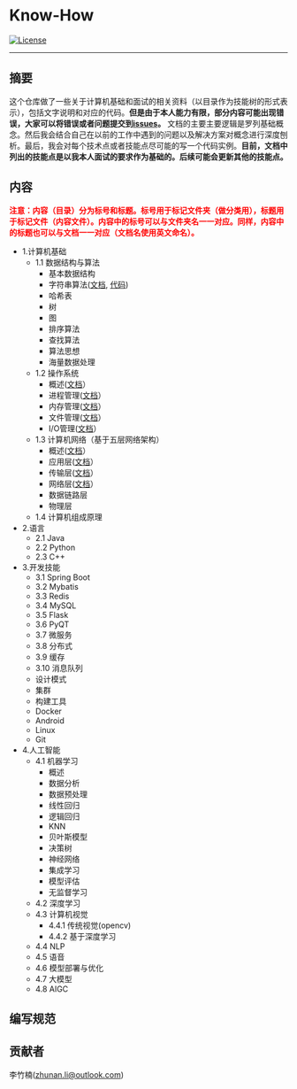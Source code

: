 # Know-How

<p align="lift">
  <a href="https://opensource.org/licenses/MIT"><img src="https://img.shields.io/badge/License-MIT-4caf50.svg" alt="License"></a>
</a>
</p>

---

## 摘要

这个仓库做了一些关于计算机基础和面试的相关资料（以目录作为技能树的形式表示），包括文字说明和对应的代码。**但是由于本人能力有限，部分内容可能出现错误，大家可以将错误或者问题提交到[issues](https://github.com/lizhunan/know-how/issues)。** 文档的主要主要逻辑是罗列基础概念。然后我会结合自己在以前的工作中遇到的问题以及解决方案对概念进行深度刨析。最后，我会对每个技术点或者技能点尽可能的写一个代码实例。**目前，文档中列出的技能点是以我本人面试的要求作为基础的。后续可能会更新其他的技能点。**

## 内容

<b style='color: #FF0000'>注意：内容（目录）分为标号和标题。标号用于标记文件夹（做分类用），标题用于标记文件（内容文件）。内容中的标号可以与文件夹名一一对应。同样，内容中的标题也可以与文档一一对应（文档名使用英文命名）。</b>

- 1.计算机基础
    - 1.1 数据结构与算法
        - 基本数据结构
        - 字符串算法([文档](docs/1/1.1/string_alg.md), [代码](code/1/1.1/string_alg/string_alg.cpp))
        - 哈希表
        - 树
        - 图
        - 排序算法
        - 查找算法
        - 算法思想
        - 海量数据处理
    - 1.2 操作系统
        - 概述([文档](docs/1/1.2/overview.md)）
        - 进程管理([文档](docs/1/1.2/process.md)）
        - 内存管理([文档](docs/1/1.2/memory.md)）
        - 文件管理([文档](docs/1/1.2/file.md)）
        - I/O管理([文档](docs/1/1.2/input-output.md)）
    - 1.3 计算机网络（基于五层网络架构）
        - 概述([文档](docs/1/1.3/overview.md)）
        - 应用层([文档](docs/1/1.3/application_layer.md)）
        - 传输层([文档](docs/1/1.3/transfer_layer.md)）
        - 网络层([文档](docs/1/1.3/network_layer.md)）
        - 数据链路层
        - 物理层
    - 1.4 计算机组成原理
- 2.语言
    - 2.1 Java
    - 2.2 Python
    - 2.3 C++
- 3.开发技能
    - 3.1 Spring Boot
    - 3.2 Mybatis
    - 3.3 Redis
    - 3.4 MySQL
    - 3.5 Flask
    - 3.6 PyQT
    - 3.7 微服务
	- 3.8 分布式
	- 3.9 缓存
	- 3.10 消息队列
	- 设计模式
	- 集群
	- 构建工具
	- Docker
	- Android
	- Linux
	- Git
- 4.人工智能
    - 4.1 机器学习
        - 概述
        - 数据分析
        - 数据预处理
        - 线性回归
        - 逻辑回归
        - KNN
        - 贝叶斯模型
        - 决策树
        - 神经网络
        - 集成学习
        - 模型评估
        - 无监督学习
    - 4.2 深度学习
    - 4.3 计算机视觉
        - 4.4.1 传统视觉(opencv)
        - 4.4.2 基于深度学习
    - 4.4 NLP
    - 4.5 语音
    - 4.6 模型部署与优化
    - 4.7 大模型
    - 4.8 AIGC

## 编写规范

## 贡献者

李竹楠(zhunan.li@outlook.com)